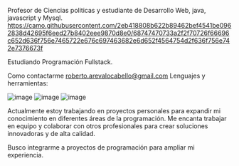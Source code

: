 Profesor de Ciencias politicas y estudiante de Desarrollo Web, java, javascript y  Mysql.
https://camo.githubusercontent.com/2eb418808b622b89462bef4541be0962838d42695f6eed27b8402eee9870d8e0/68747470733a2f2f70726f66696c652d636f756e7465722e676c697463682e6d652f4564754d2f636f756e742e7376673f

Estudiando Programación Fullstack.

Como contactarme roberto.arevalocabello@gmail.com
Lenguajes y herramientas:

![image](https://github.com/Are851/Are851/assets/128761582/db5da7a9-90bf-4b0c-bcec-8224a9aafd56)
![image](https://github.com/Are851/Are851/assets/128761582/35640a75-7291-4733-8ff9-53ca3cfbdc42)
![image](https://github.com/Are851/Are851/assets/128761582/3e92b194-3e58-493f-b711-cbddcb36f690)


Actualmente estoy trabajando en proyectos personales para expandir mi conocimiento en diferentes áreas de la programación.
Me encanta trabajar en equipo y colaborar con otros profesionales para crear soluciones innovadoras y de alta calidad. 

Busco integrarme a proyectos de programación para ampliar mi experiencia.
